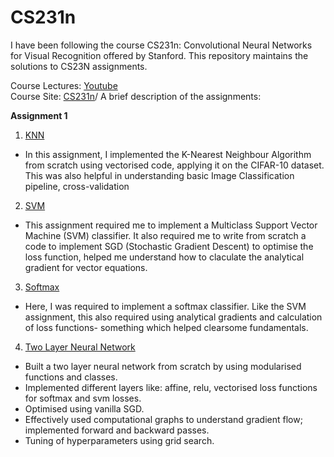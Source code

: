 # CS231n

I have been following the course CS231n: Convolutional Neural Networks for Visual Recognition offered by Stanford. This repository maintains the solutions to CS23N assignments.

Course Lectures: [Youtube](https://www.youtube.com/watch?v=vT1JzLTH4G4&list=PLC1qU-LWwrF64f4QKQT-Vg5Wr4qEE1Zxk)\
Course Site: [CS231n](http://cs231n.stanford.edu/)/
A brief description of the assignments:

**Assignment 1**
1. [KNN](https://github.com/MananSuri27/CS231n/blob/main/assignment1/knn.ipynb)
- In this assignment, I implemented the K-Nearest Neighbour Algorithm from scratch using vectorised code, applying it on the CIFAR-10 dataset. This was also helpful in understanding basic Image Classification pipeline, cross-validation
2. [SVM](https://github.com/MananSuri27/CS231n/blob/main/assignment1/svm.ipynb)
- This assignment required me to implement a Multiclass Support Vector Machine (SVM) classifier. It also required me to write from scratch a code to implement SGD (Stochastic Gradient Descent) to optimise the loss function, helped me understand how to claculate the analytical gradient for vector equations.
3. [Softmax](https://github.com/MananSuri27/CS231n/blob/main/assignment1/softmax.ipynb)
- Here, I was required to implement a softmax classifier. Like the SVM assignment, this also required using analytical gradients and calculation of loss functions- something which helped clearsome fundamentals.
4. [Two Layer Neural Network](https://github.com/MananSuri27/CS231n/blob/main/assignment1/two_layer_net.ipynb)
- Built a two layer neural network from scratch by using modularised functions and classes.
- Implemented different layers like: affine, relu, vectorised loss functions for softmax and svm losses.
- Optimised using vanilla SGD.
- Effectively used computational graphs to understand gradient flow; implemented forward and backward passes.
- Tuning of hyperparameters using grid search.
